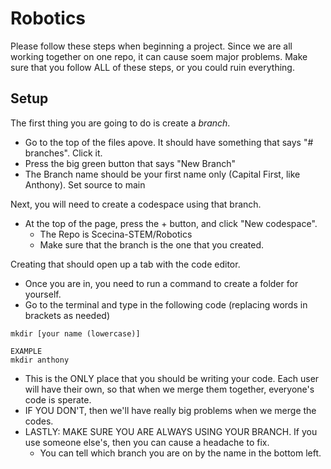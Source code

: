 # Robotics
Please follow these steps when beginning a project. 
Since we are all working together on one repo, it can cause soem major problems.
Make sure that you follow ALL of these steps, or you could ruin everything.
## Setup
The first thing you are going to do is create a <i>branch</i>.
* Go to the top of the files apove. It should have something that says "# branches". Click it.
* Press the big green button that says "New Branch"
* The Branch name should be your first name only (Capital First, like Anthony). Set source to main

Next, you will need to create a codespace using that branch.
* At the top of the page, press the + button, and click "New codespace".
  * The Repo is Scecina-STEM/Robotics
  * Make sure that the branch is the one that you created.

Creating that should open up a tab with the code editor.
* Once you are in, you need to run a command to create a folder for yourself.
* Go to the terminal and type in the following code (replacing words in brackets as needed)

```
mkdir [your name (lowercase)]
```

```
EXAMPLE
mkdir anthony
```

* This is the ONLY place that you should be writing your code. Each user will have their own, so that when we merge them together, everyone's code is sperate.
* IF YOU DON'T, then we'll have really big problems when we merge the codes.
* LASTLY: MAKE SURE YOU ARE ALWAYS USING YOUR BRANCH. If you use someone else's, then you can cause a headache to fix.
  * You can tell which branch you are on by the name in the bottom left.
